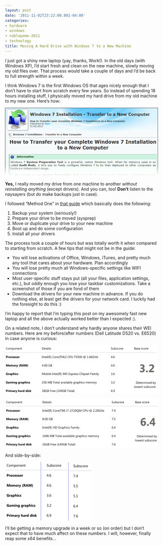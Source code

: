 ```yaml
---
layout: post
date: '2011-11-02T23:22:00.001-04:00'
categories:
- hardware
- windows
- nablopomo-2011
- technology
title: Moving A Hard Drive with Windows 7 to a New Machine
---
```


I just got a shiny new laptop (yay, thanks, Work!). In the old days (with Windows XP), I’d start fresh and clean on the new machine, slowly moving my old files over. That process would take a couple of days and I’d be back to full strength within a week. 

I think Windows 7 is the first Windows OS that ages nicely enough that I don’t have to start from scratch every few years. So instead of spending 18 hours installing stuff, I physically moved my hard drive from my old machine to my new one. Here’s how:

[![](/assets/2011/transfer.png)](http://www.sevenforums.com/tutorials/135077-windows-7-installation-transfer-new-computer.html)

**Yes,** I really moved my drive from one machine to another *without reinstalling anything* (except drivers). And you can, too! **Don’t** listen to the naysayers (but do make backups just in case).

I followed “Method One” in [that guide](http://www.sevenforums.com/tutorials/135077-windows-7-installation-transfer-new-computer.html) which basically does the following:  

1. Backup your system (seriously!)
2. Prepare your drive to be moved (sysprep)
3. Move or duplicate your drive to your new machine
4. Boot up and do some configuration
5. Install all your drivers

The process took a couple of hours but was totally worth it when compared to starting from scratch. A few tips that might not be in the guide:     
* You will lose activations of Office, Windows, iTunes, and pretty much any tool that cares about your hardware. Plan accordingly     
* You will lose pretty much all Windows-specific settings like WIFI connections     
* Most user-specific stuff stays put (all your files, application settings, etc.), but oddly enough you lose your taskbar customizations. Take a screenshot of those if you are fond of them 
* Download the drivers for your new machine in advance. If you do nothing else, at least get the drivers for your network card. I luckily had the foresight to do this :)  


I’m happy to report that I’m typing this post on my awesomely fast new laptop and all the above actually worked better than I expected :). 

On a related note, I don’t understand why hardly anyone shares their WEI numbers. Here are my before/after numbers (Dell Latitude D520 vs. E6520) in case anyone is curious:

![](/assets/2011/d520_wei.png)

![](/assets/2011/e6520_wei.png)

And side-by-side:

![](/assets/2011/side-by-side.png)

I’ll be getting a memory upgrade in a week or so (on order) but I don’t expect that to have much affect on these numbers. I will, however, finally reap some x64 benefits...